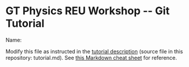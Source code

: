 # GT Physics REU Workshop -- Git Tutorial

Name: 

Modify this file as instructed in the [tutorial description](https://github.com/gt-phys-reu/git-tutorial/edit/main/tutorial.md) (source file in this repository: tutorial.md).  See [this Markdown cheat sheet](https://www.markdownguide.org/cheat-sheet/) for reference.
